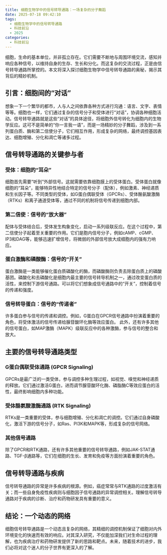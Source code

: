 ```yaml
---
title: 细胞生物学中的信号转导通路：一场复杂的分子舞蹈
date: 2025-07-18 09:42:10
tags:
  - 细胞生物学中的信号转导通路
  - 科技前沿
  - 2025
categories:
  - 科技前沿
---
```


细胞，生命的基本单位，并非孤立存在。它们需要不断地与周围环境交流，感知并响应各种信号，以维持自身的生存、生长和分化。而这复杂的交流过程，正是由信号转导通路所掌控的。本文将深入探讨细胞生物学中信号转导通路的奥秘，揭示其背后的精妙机制。

## 引言：细胞间的“对话”

想象一下一个繁华的都市，人与人之间依靠各种方式进行沟通：语言、文字、表情等等。细胞也一样，它们通过复杂的信号分子和受体进行“对话”，协调各种细胞活动。信号转导通路就是这些“对话”的具体途径，将细胞外信号转化为细胞内的生物学反应。这可不是简单的“你一言我一语”，而是一场精妙的分子舞蹈，涉及到一系列蛋白质、酶和第二信使分子，它们相互作用，形成复杂的网络，最终调控基因表达、细胞增殖、分化和凋亡等诸多过程。

##  信号转导通路的关键参与者

### 受体：细胞的“耳朵”

细胞首先需要“听到”外部信号。这就需要依靠细胞膜上的受体蛋白。受体蛋白就像细胞的“耳朵”，能够特异性地结合特定的信号分子（配体），例如激素、神经递质和生长因子等。不同类型的受体，如G蛋白偶联受体（GPCRs）、受体酪氨酸激酶（RTKs）和离子通道受体等，通过不同的机制将信号传递到细胞内部。

### 第二信使：信号的“放大器”

配体与受体结合后，受体发生构象变化，启动一系列级联反应。在这个过程中，第二信使分子起着至关重要的作用。它们是胞内信号分子，例如cAMP、cGMP、IP3和DAG等，能够迅速扩增信号，将微弱的外部信号放大成细胞内的强有力响应。

### 蛋白激酶和磷酸酶：信号的“开关”

蛋白激酶是一类能够催化蛋白质磷酸化的酶，而磷酸酶则负责去除蛋白质上的磷酸基团。磷酸化和去磷酸化是细胞内最主要的信号转导机制之一，通过改变蛋白质的活性，来控制下游信号通路。可以将它们想象成信号通路中的“开关”，控制着信号的传递和强度。

### 信号转导蛋白：信号的“传递者”

许多蛋白参与信号的传递和调控。例如，G蛋白在GPCR信号通路中扮演着重要的角色，将受体激活的信号传递给腺苷酸环化酶等效应蛋白。  此外，还有许多其他的信号蛋白，如MAP激酶（MAPK）级联反应中的各种激酶，参与信号的整合和放大。


##  主要的信号转导通路类型

### G蛋白偶联受体通路 (GPCR Signaling)

GPCRs是最广泛的一类受体，参与调控多种生理过程，如视觉、嗅觉和神经递质的释放。它们通过激活G蛋白，进而调节腺苷酸环化酶、磷脂酶C等效应蛋白的活性，最终影响细胞内多种功能。

### 受体酪氨酸激酶通路 (RTK Signaling)

RTKs是一类重要的受体，参与细胞增殖、分化和凋亡的调控。它们通过自身磷酸化，激活下游的信号分子，如Ras、PI3K和MAPK等，形成复杂的信号网络。

### 其他信号通路

除了GPCR和RTK通路，还有许多其他重要的信号转导通路，例如JAK-STAT通路、TGF-β通路等，它们在细胞的生长、发育和免疫等方面扮演着重要的角色。


##  信号转导通路与疾病

信号转导通路的异常是许多疾病的根源。例如，癌症常常与RTK通路的过度激活有关；而一些自身免疫性疾病则与细胞因子信号通路的异常调控相关。理解信号转导通路对于疾病的诊断、治疗和药物研发具有重要的意义。


## 结论：一个动态的网络

细胞信号转导通路是一个动态且复杂的网络，其精细的调控机制保证了细胞对内外环境变化的快速而有效的响应。对其深入研究，不仅能加深我们对生命过程的理解，也为疾病治疗和药物研发提供了新的思路和靶点。未来，随着技术的进步，我们必将对这个迷人的分子世界有更深入的了解。